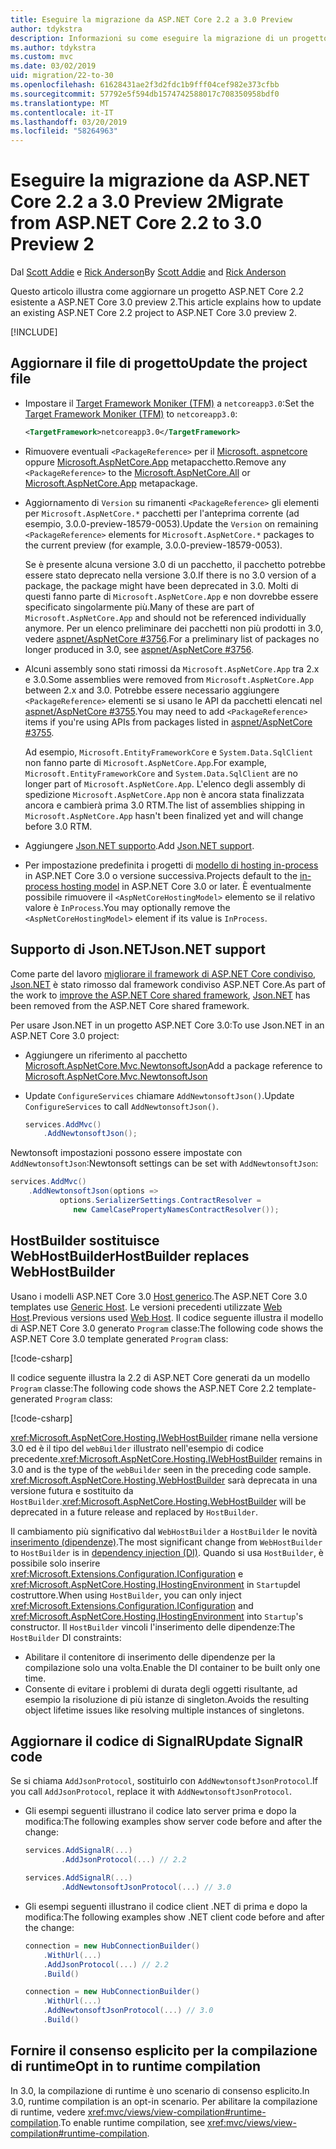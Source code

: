 ```yaml
---
title: Eseguire la migrazione da ASP.NET Core 2.2 a 3.0 Preview
author: tdykstra
description: Informazioni su come eseguire la migrazione di un progetto ASP.NET Core 2.2 in ASP.NET Core 3.0.
ms.author: tdykstra
ms.custom: mvc
ms.date: 03/02/2019
uid: migration/22-to-30
ms.openlocfilehash: 61628431ae2f3d2fdc1b9fff04cef982e373cfbb
ms.sourcegitcommit: 57792e5f594db1574742588017c708350958bdf0
ms.translationtype: MT
ms.contentlocale: it-IT
ms.lasthandoff: 03/20/2019
ms.locfileid: "58264963"
---
```

# <a name="migrate-from-aspnet-core-22-to-30-preview-2"></a><span data-ttu-id="ff19d-103">Eseguire la migrazione da ASP.NET Core 2.2 a 3.0 Preview 2</span><span class="sxs-lookup"><span data-stu-id="ff19d-103">Migrate from ASP.NET Core 2.2 to 3.0 Preview 2</span></span>

<span data-ttu-id="ff19d-104">Dal [Scott Addie](https://github.com/scottaddie) e [Rick Anderson](https://twitter.com/RickAndMSFT)</span><span class="sxs-lookup"><span data-stu-id="ff19d-104">By [Scott Addie](https://github.com/scottaddie) and [Rick Anderson](https://twitter.com/RickAndMSFT)</span></span>

<span data-ttu-id="ff19d-105">Questo articolo illustra come aggiornare un progetto ASP.NET Core 2.2 esistente a ASP.NET Core 3.0 preview 2.</span><span class="sxs-lookup"><span data-stu-id="ff19d-105">This article explains how to update an existing ASP.NET Core 2.2 project to ASP.NET Core 3.0 preview 2.</span></span>

[!INCLUDE[](~/includes/net-core-prereqs-all-3.0.md)]

## <a name="update-the-project-file"></a><span data-ttu-id="ff19d-106">Aggiornare il file di progetto</span><span class="sxs-lookup"><span data-stu-id="ff19d-106">Update the project file</span></span>

* <span data-ttu-id="ff19d-107">Impostare il [Target Framework Moniker (TFM)](/dotnet/standard/frameworks#referring-to-frameworks) a `netcoreapp3.0`:</span><span class="sxs-lookup"><span data-stu-id="ff19d-107">Set the [Target Framework Moniker (TFM)](/dotnet/standard/frameworks#referring-to-frameworks) to `netcoreapp3.0`:</span></span>

  ```xml
  <TargetFramework>netcoreapp3.0</TargetFramework>
  ```

* <span data-ttu-id="ff19d-108">Rimuovere eventuali `<PackageReference>` per il [Microsoft. aspnetcore](xref:fundamentals/metapackage) oppure [Microsoft.AspNetCore.App](xref:fundamentals/metapackage-app) metapacchetto.</span><span class="sxs-lookup"><span data-stu-id="ff19d-108">Remove any `<PackageReference>` to the [Microsoft.AspNetCore.All](xref:fundamentals/metapackage) or [Microsoft.AspNetCore.App](xref:fundamentals/metapackage-app) metapackage.</span></span>

* <span data-ttu-id="ff19d-109">Aggiornamento di `Version` su rimanenti `<PackageReference>` gli elementi per `Microsoft.AspNetCore.*` pacchetti per l'anteprima corrente (ad esempio, 3.0.0-preview-18579-0053).</span><span class="sxs-lookup"><span data-stu-id="ff19d-109">Update the `Version` on remaining `<PackageReference>` elements for `Microsoft.AspNetCore.*` packages to the current preview (for example, 3.0.0-preview-18579-0053).</span></span>

  <span data-ttu-id="ff19d-110">Se è presente alcuna versione 3.0 di un pacchetto, il pacchetto potrebbe essere stato deprecato nella versione 3.0.</span><span class="sxs-lookup"><span data-stu-id="ff19d-110">If there is no 3.0 version of a package, the package might have been deprecated in 3.0.</span></span> <span data-ttu-id="ff19d-111">Molti di questi fanno parte di `Microsoft.AspNetCore.App` e non dovrebbe essere specificato singolarmente più.</span><span class="sxs-lookup"><span data-stu-id="ff19d-111">Many of these are part of `Microsoft.AspNetCore.App` and should not be referenced individually anymore.</span></span> <span data-ttu-id="ff19d-112">Per un elenco preliminare dei pacchetti non più prodotti in 3.0, vedere [aspnet/AspNetCore #3756](https://github.com/aspnet/AspNetCore/issues/3756).</span><span class="sxs-lookup"><span data-stu-id="ff19d-112">For a preliminary list of packages no longer produced in 3.0, see [aspnet/AspNetCore #3756](https://github.com/aspnet/AspNetCore/issues/3756).</span></span>

* <span data-ttu-id="ff19d-113">Alcuni assembly sono stati rimossi da `Microsoft.AspNetCore.App` tra 2.x e 3.0.</span><span class="sxs-lookup"><span data-stu-id="ff19d-113">Some assemblies were removed from `Microsoft.AspNetCore.App` between 2.x and 3.0.</span></span> <span data-ttu-id="ff19d-114">Potrebbe essere necessario aggiungere `<PackageReference>` elementi se si usano le API da pacchetti elencati nel [aspnet/AspNetCore #3755](https://github.com/aspnet/AspNetCore/issues/3755).</span><span class="sxs-lookup"><span data-stu-id="ff19d-114">You may need to add `<PackageReference>` items if you're using APIs from packages listed in [aspnet/AspNetCore #3755](https://github.com/aspnet/AspNetCore/issues/3755).</span></span>

  <span data-ttu-id="ff19d-115">Ad esempio, `Microsoft.EntityFrameworkCore` e `System.Data.SqlClient` non fanno parte di `Microsoft.AspNetCore.App`.</span><span class="sxs-lookup"><span data-stu-id="ff19d-115">For example, `Microsoft.EntityFrameworkCore` and `System.Data.SqlClient` are no longer part of `Microsoft.AspNetCore.App`.</span></span> <span data-ttu-id="ff19d-116">L'elenco degli assembly di spedizione `Microsoft.AspNetCore.App` non è ancora stata finalizzata ancora e cambierà prima 3.0 RTM.</span><span class="sxs-lookup"><span data-stu-id="ff19d-116">The list of assemblies shipping in `Microsoft.AspNetCore.App` hasn't been finalized yet and will change before 3.0 RTM.</span></span>

* <span data-ttu-id="ff19d-117">Aggiungere [Json.NET supporto](#json).</span><span class="sxs-lookup"><span data-stu-id="ff19d-117">Add [Json.NET support](#json).</span></span>

* <span data-ttu-id="ff19d-118">Per impostazione predefinita i progetti di [modello di hosting in-process](xref:host-and-deploy/aspnet-core-module#in-process-hosting-model) in ASP.NET Core 3.0 o versione successiva.</span><span class="sxs-lookup"><span data-stu-id="ff19d-118">Projects default to the [in-process hosting model](xref:host-and-deploy/aspnet-core-module#in-process-hosting-model) in ASP.NET Core 3.0 or later.</span></span> <span data-ttu-id="ff19d-119">È eventualmente possibile rimuovere il `<AspNetCoreHostingModel>` elemento se il relativo valore è `InProcess`.</span><span class="sxs-lookup"><span data-stu-id="ff19d-119">You may optionally remove the `<AspNetCoreHostingModel>` element if its value is `InProcess`.</span></span>

<a name="json"></a>

## <a name="jsonnet-support"></a><span data-ttu-id="ff19d-120">Supporto di Json.NET</span><span class="sxs-lookup"><span data-stu-id="ff19d-120">Json.NET support</span></span>

<span data-ttu-id="ff19d-121">Come parte del lavoro [migliorare il framework di ASP.NET Core condiviso](https://blogs.msdn.microsoft.com/webdev/2018/10/29/a-first-look-at-changes-coming-in-asp-net-core-3-0/), [Json.NET](https://www.newtonsoft.com/json/help/html/Introduction.htm) è stato rimosso dal framework condiviso ASP.NET Core.</span><span class="sxs-lookup"><span data-stu-id="ff19d-121">As part of the work to [improve the ASP.NET Core shared framework](https://blogs.msdn.microsoft.com/webdev/2018/10/29/a-first-look-at-changes-coming-in-asp-net-core-3-0/), [Json.NET](https://www.newtonsoft.com/json/help/html/Introduction.htm) has been removed from the ASP.NET Core shared framework.</span></span>

<span data-ttu-id="ff19d-122">Per usare Json.NET in un progetto ASP.NET Core 3.0:</span><span class="sxs-lookup"><span data-stu-id="ff19d-122">To use Json.NET in an ASP.NET Core 3.0 project:</span></span>

* <span data-ttu-id="ff19d-123">Aggiungere un riferimento al pacchetto [Microsoft.AspNetCore.Mvc.NewtonsoftJson](https://nuget.org/packages/Microsoft.AspNetCore.Mvc.NewtonsoftJson)</span><span class="sxs-lookup"><span data-stu-id="ff19d-123">Add a package reference to [Microsoft.AspNetCore.Mvc.NewtonsoftJson](https://nuget.org/packages/Microsoft.AspNetCore.Mvc.NewtonsoftJson)</span></span>
* <span data-ttu-id="ff19d-124">Update `ConfigureServices` chiamare `AddNewtonsoftJson()`.</span><span class="sxs-lookup"><span data-stu-id="ff19d-124">Update `ConfigureServices` to call `AddNewtonsoftJson()`.</span></span>

    ```csharp
    services.AddMvc()
        .AddNewtonsoftJson();
    ```

<span data-ttu-id="ff19d-125">Newtonsoft impostazioni possono essere impostate con `AddNewtonsoftJson`:</span><span class="sxs-lookup"><span data-stu-id="ff19d-125">Newtonsoft settings can be set with `AddNewtonsoftJson`:</span></span>

  ```csharp
  services.AddMvc()
      .AddNewtonsoftJson(options =>
             options.SerializerSettings.ContractResolver =
                new CamelCasePropertyNamesContractResolver());
  ```

## <a name="hostbuilder-replaces-webhostbuilder"></a><span data-ttu-id="ff19d-126">HostBuilder sostituisce WebHostBuilder</span><span class="sxs-lookup"><span data-stu-id="ff19d-126">HostBuilder replaces WebHostBuilder</span></span>

<span data-ttu-id="ff19d-127">Usano i modelli ASP.NET Core 3.0 [Host generico](xref:fundamentals/host/generic-host).</span><span class="sxs-lookup"><span data-stu-id="ff19d-127">The ASP.NET Core 3.0 templates use [Generic Host](xref:fundamentals/host/generic-host).</span></span> <span data-ttu-id="ff19d-128">Le versioni precedenti utilizzate [Web Host](xref:fundamentals/host/web-host).</span><span class="sxs-lookup"><span data-stu-id="ff19d-128">Previous versions used [Web Host](xref:fundamentals/host/web-host).</span></span> <span data-ttu-id="ff19d-129">Il codice seguente illustra il modello di ASP.NET Core 3.0 generato `Program` classe:</span><span class="sxs-lookup"><span data-stu-id="ff19d-129">The following code shows the ASP.NET Core 3.0 template generated `Program` class:</span></span>

[!code-csharp[](22-to-30/samples/Program.cs?name=snippet)]

<span data-ttu-id="ff19d-130">Il codice seguente illustra la 2.2 di ASP.NET Core generati da un modello `Program` classe:</span><span class="sxs-lookup"><span data-stu-id="ff19d-130">The following code shows the ASP.NET Core 2.2 template-generated `Program` class:</span></span>

[!code-csharp[](22-to-30/samples/Program2.2.cs?name=snippet)]

<span data-ttu-id="ff19d-131"><xref:Microsoft.AspNetCore.Hosting.IWebHostBuilder> rimane nella versione 3.0 ed è il tipo del `webBuilder` illustrato nell'esempio di codice precedente.</span><span class="sxs-lookup"><span data-stu-id="ff19d-131"><xref:Microsoft.AspNetCore.Hosting.IWebHostBuilder> remains in 3.0 and is the type of the `webBuilder` seen in the preceding code sample.</span></span> <span data-ttu-id="ff19d-132"><xref:Microsoft.AspNetCore.Hosting.WebHostBuilder> sarà deprecata in una versione futura e sostituito da `HostBuilder`.</span><span class="sxs-lookup"><span data-stu-id="ff19d-132"><xref:Microsoft.AspNetCore.Hosting.WebHostBuilder> will be deprecated in a future release and replaced by `HostBuilder`.</span></span>

<span data-ttu-id="ff19d-133">Il cambiamento più significativo dal `WebHostBuilder` a `HostBuilder` le novità [inserimento (dipendenze)](xref:fundamentals/dependency-injection).</span><span class="sxs-lookup"><span data-stu-id="ff19d-133">The most significant change from `WebHostBuilder` to `HostBuilder` is in [dependency injection (DI)](xref:fundamentals/dependency-injection).</span></span> <span data-ttu-id="ff19d-134">Quando si usa `HostBuilder`, è possibile solo inserire <xref:Microsoft.Extensions.Configuration.IConfiguration> e <xref:Microsoft.AspNetCore.Hosting.IHostingEnvironment> in `Startup`del costruttore.</span><span class="sxs-lookup"><span data-stu-id="ff19d-134">When using `HostBuilder`, you can only inject <xref:Microsoft.Extensions.Configuration.IConfiguration> and <xref:Microsoft.AspNetCore.Hosting.IHostingEnvironment> into `Startup`'s constructor.</span></span> <span data-ttu-id="ff19d-135">Il `HostBuilder` vincoli l'inserimento delle dipendenze:</span><span class="sxs-lookup"><span data-stu-id="ff19d-135">The `HostBuilder` DI constraints:</span></span>

* <span data-ttu-id="ff19d-136">Abilitare il contenitore di inserimento delle dipendenze per la compilazione solo una volta.</span><span class="sxs-lookup"><span data-stu-id="ff19d-136">Enable the DI container to be built only one time.</span></span>
* <span data-ttu-id="ff19d-137">Consente di evitare i problemi di durata degli oggetti risultante, ad esempio la risoluzione di più istanze di singleton.</span><span class="sxs-lookup"><span data-stu-id="ff19d-137">Avoids the resulting object lifetime issues like resolving multiple instances of singletons.</span></span>

## <a name="update-signalr-code"></a><span data-ttu-id="ff19d-138">Aggiornare il codice di SignalR</span><span class="sxs-lookup"><span data-stu-id="ff19d-138">Update SignalR code</span></span>

<span data-ttu-id="ff19d-139">Se si chiama `AddJsonProtocol`, sostituirlo con `AddNewtonsoftJsonProtocol`.</span><span class="sxs-lookup"><span data-stu-id="ff19d-139">If you call `AddJsonProtocol`, replace it with `AddNewtonsoftJsonProtocol`.</span></span>

* <span data-ttu-id="ff19d-140">Gli esempi seguenti illustrano il codice lato server prima e dopo la modifica:</span><span class="sxs-lookup"><span data-stu-id="ff19d-140">The following examples show server code before and after the change:</span></span>

  ```csharp
  services.AddSignalR(...)
          .AddJsonProtocol(...) // 2.2
  ```

  ```csharp
  services.AddSignalR(...)
          .AddNewtonsoftJsonProtocol(...) // 3.0
  ```

* <span data-ttu-id="ff19d-141">Gli esempi seguenti illustrano il codice client .NET di prima e dopo la modifica:</span><span class="sxs-lookup"><span data-stu-id="ff19d-141">The following examples show .NET client code before and after the change:</span></span>

  ```csharp
  connection = new HubConnectionBuilder()
      .WithUrl(...)
      .AddJsonProtocol(...) // 2.2
      .Build()
  ```

  ```csharp
  connection = new HubConnectionBuilder()
      .WithUrl(...)
      .AddNewtonsoftJsonProtocol(...) // 3.0
      .Build()
  ```

## <a name="opt-in-to-runtime-compilation"></a><span data-ttu-id="ff19d-142">Fornire il consenso esplicito per la compilazione di runtime</span><span class="sxs-lookup"><span data-stu-id="ff19d-142">Opt in to runtime compilation</span></span>

<span data-ttu-id="ff19d-143">In 3.0, la compilazione di runtime è uno scenario di consenso esplicito.</span><span class="sxs-lookup"><span data-stu-id="ff19d-143">In 3.0, runtime compilation is an opt-in scenario.</span></span> <span data-ttu-id="ff19d-144">Per abilitare la compilazione di runtime, vedere <xref:mvc/views/view-compilation#runtime-compilation>.</span><span class="sxs-lookup"><span data-stu-id="ff19d-144">To enable runtime compilation, see <xref:mvc/views/view-compilation#runtime-compilation>.</span></span>
